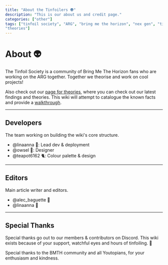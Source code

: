 ```yaml
---
title: "About the Tinfoilers 👽"
description: "This is our about us and credit page."
categories: ["other"]
tags: ["tinfoil society", "ARG", "bring me the horizon", "nex gen", "tinfoiling", 
"theories"]
---
```


# About 👽

The Tinfoil Society is a community of Bring Me The Horizon fans who are working on the ARG together.  Together we theorise and work on cool projects!

Also check out our [page for theories](https://the-secret-tinfoil-society.notion.site/BRING-ME-THE-HORIZON-ARG-6c86ee58ee3b41a6b0c594cf59201d4b), 
where you can check out our latest findings and theories.
This wiki will attempt to catalogue the known facts and provide a [walkthrough](walkthrough).

---

## Developers

The team working on building the wiki's core structure.

* @linaanna 👾: Lead dev & deployment
* @owsel 🦉: Designer
* @teapot6162 🐈: Colour palette & design

---

## Editors

Main article writer and editors.

* @alec_baguette 🥖
* @linaanna 👾

---

## Special Thanks

Special thanks go out to our members & contributors on Discord.
This wiki exists because of your support, watchful eyes and hours of tinfoiling.
🖤

Special thanks to the BMTH community and all Youtopians, for your enthusiasm 
and kindness.